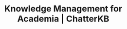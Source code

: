 ---
layout: marketing-solutions

# SEO and metadata
title: "Knowledge Management for Academia | ChatterKB"
description: "Transform research knowledge, institutional memory, and academic documentation into automated workflows, grant reports, and educational excellence."

# Page content
hero:
  title: "Academic Knowledge That Drives Discovery."
  split_title:
    main: "Academic Knowledge"
    highlight: "That Drives Discovery."
  description: "Transform research knowledge, institutional memory, and academic documentation into automated workflows, grant reports, and educational excellence."
  image: "/assets/images/marketing/hero-image.webp"
  primary_button:
    text: "Start Free Trial"
    url: "https://app.chatterkb.com/auth/signup"
  secondary_button:
    text: "Schedule Demo"
    url: "https://calendar.google.com/calendar/u/0/appointments/schedules/AcZssZ0oYQ10osj27ugUfwOrSoV893uJ-kWPhIKNBhII5bTlwc3j6HdkEunH29TciGeOttFjfxqEn92O"

problems:
  section_title: "Academic Knowledge Challenges"
  items:
    - title: "Research Knowledge Silos"
      description: "Valuable research findings, methodologies, and insights are trapped in individual projects and publications. When researchers leave, their expertise and institutional knowledge disappear."
    - title: "Grant Reporting Inefficiency"
      description: "Faculty and administrators spend weeks recreating research outcomes and impact stories that already exist. Every funding cycle means less time for actual research and academic work."
    - title: "Institutional Memory Loss"
      description: "When experienced faculty and administrators transition, decades of operational knowledge, research insights, and best practices walk out the door."

solution:
  title: "From Academic Silos to Knowledge Excellence"
  description: "ChatterKB captures, organizes, and activates your institutional expertise for better research collaboration, streamlined reporting, and lasting academic impact."
  image: "/assets/images/marketing/workflow-diagram.webp"
  steps:
    - title: "Capture Academic Knowledge"
      description: "Automatically collect insights from research projects, grant applications, academic reports, and institutional documentation."
      image: "/assets/images/marketing/workflow-step1.webp"
      badges:
        - "Research Projects"
        - "Grant Applications"
        - "Academic Reports"
        - "Faculty Meetings"
        - "Best Practices"
    - title: "Organize by Domain"
      description: "AI structures information by research area, department, and institutional function for easy discovery and collaboration."
      image: "/assets/images/marketing/workflow-step2.webp"
      badges:
        - "Research Areas"
        - "Academic Departments"
        - "Impact Categories"
    - title: "Generate Academic Tools"
      description: "Create research summaries, grant reports, and academic documentation using your institutional knowledge base."
      image: "/assets/images/marketing/workflow-step3.webp"
      badges:
        - "Research Summaries"
        - "Grant Reports"
        - "Academic Guides"

features:
  tagline: "RESEARCH • COLLABORATE • IMPACT"
  title: "Built for Academic Excellence"
  items:
    - icon: "bi-book"
      title: "Research Collaboration"
      description: "Connect researchers with relevant past work and ongoing projects. Accelerate discovery by building on existing institutional knowledge."
      image: "/assets/images/marketing/feature-pin.png"
    - icon: "bi-file-earmark-text"
      title: "Streamlined Grant Reporting"
      description: "Transform research outcomes and academic data into funder-ready reports instantly. Spend more time on research, less on documentation."
      image: "/assets/images/marketing/feature-docs.webp"
    - icon: "bi-people"
      title: "Institutional Memory Preservation"
      description: "Capture the wisdom of experienced faculty and staff. Make decades of institutional knowledge accessible to new team members."
      image: "/assets/images/marketing/feature-sop.png"
    - icon: "bi-graph-up"
      title: "Impact Amplification"
      description: "Document successful research methodologies and academic programs. Scale what works across departments, campuses, and collaborations."
      image: "/assets/images/marketing/feature-team.webp"

branded_content:
  title: "Turn Academic Expertise Into Institutional Reputation"
  description: "Create branded, public knowledge bases that showcase your research expertise while attracting students and funding. Position your institution as the leading authority in your academic fields."
  image: "/assets/images/marketing/custom-branding.webp"
  features:
    - title: "Custom Academic Branding"
      description: "Add your institution's logo, colors, and custom CSS for complete brand control"
    - title: "Student & Funding Attraction"
      description: "Attract top students and research funding through valuable academic insights"
    - title: "Academic Thought Leadership"
      description: "Position your institution as the leading authority in your research fields"
    - title: "Academic Self-Service Hub"
      description: "Reduce administrative load with intelligent, branded academic resources"

enterprise:
  title: "Enterprise-Grade Security Without the Enterprise Headaches"
  description: "Deploy ChatterKB on your infrastructure with complete data sovereignty, regulatory compliance, and zero-trust security architecture."

cta:
  title: "Ready to Amplify Your Academic Impact?"
  description: "See how ChatterKB can help your institution collaborate better, report faster, and preserve knowledge for lasting academic impact."
  image: "/assets/images/marketing/product-screenshot.png"
  primary_button:
    text: "Start Free Trial"
    url: "https://app.chatterkb.com/auth/signup"
  secondary_button:
    text: "Schedule Demo"
    url: "https://calendar.google.com/calendar/u/0/appointments/schedules/AcZssZ0oYQ10osj27ugUfwOrSoV893uJ-kWPhIKNBhII5bTlwc3j6HdkEunH29TciGeOttFjfxqEn92O"
--- 